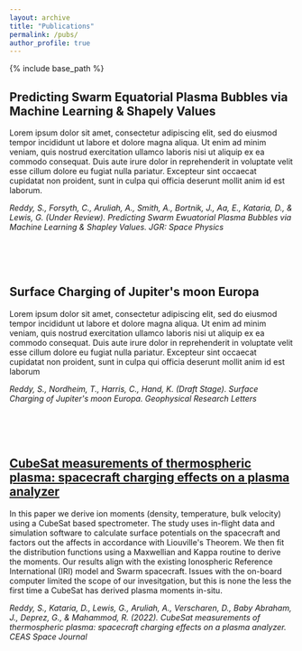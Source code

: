 ```yaml
---
layout: archive
title: "Publications"
permalink: /pubs/
author_profile: true
---
```


{% include base_path %}

Predicting Swarm Equatorial Plasma Bubbles via Machine Learning & Shapely Values
------
Lorem ipsum dolor sit amet, consectetur adipiscing elit, sed do eiusmod tempor incididunt ut labore et dolore magna aliqua. Ut enim ad minim veniam, quis nostrud exercitation ullamco laboris nisi ut aliquip ex ea commodo consequat. Duis aute irure dolor in reprehenderit in voluptate velit esse cillum dolore eu fugiat nulla pariatur. Excepteur sint occaecat cupidatat non proident, sunt in culpa qui officia deserunt mollit anim id est laborum.

_Reddy, S., Forsyth, C., Aruliah, A., Smith, A., Bortnik, J., Aa, E., Kataria, D., & Lewis, G. (Under Review). Predicting Swarm Ewuatorial Plasma Bubbles via Machine Learning & Shapley Values. JGR: Space Physics_

<br/>
<br/>
<br/>

Surface Charging of Jupiter's moon Europa
------
Lorem ipsum dolor sit amet, consectetur adipiscing elit, sed do eiusmod tempor incididunt ut labore et dolore magna aliqua. Ut enim ad minim veniam, quis nostrud exercitation ullamco laboris nisi ut aliquip ex ea commodo consequat. Duis aute irure dolor in reprehenderit in voluptate velit esse cillum dolore eu fugiat nulla pariatur. Excepteur sint occaecat cupidatat non proident, sunt in culpa qui officia deserunt mollit anim id est laborum

_Reddy, S., Nordheim, T., Harris, C., Hand, K. (Draft Stage). Surface Charging of Jupiter's moon Europa. Geophysical Research Letters_


<br/>
<br/>
<br/>

[CubeSat measurements of thermospheric plasma: spacecraft charging effects on a plasma analyzer](https://link.springer.com/article/10.1007/s12567-022-00439-y)
------
In this paper we derive ion moments (density, temperature, bulk velocity) using a CubeSat based spectrometer. The study uses in-flight data and simulation software to calculate surface potentials on the spacecraft and factors out the affects in accordance with Liouville's Theorem. We then fit the distribution functions using a Maxwellian and Kappa routine to derive the moments. Our results align with the existing Ionospheric Reference International (IRI) model and Swarm spacecraft. Issues with the on-board computer limited the scope of our invesitgation, but this is none the less the first time a CubeSat has derived plasma moments in-situ.

_Reddy, S., Kataria, D., Lewis, G., Aruliah, A., Verscharen, D., Baby Abraham, J., Deprez, G., &#38; Mahammod, R. (2022). CubeSat measurements of thermospheric plasma: spacecraft charging effects on a plasma analyzer. CEAS Space Journal_